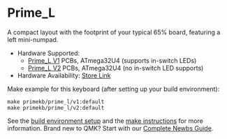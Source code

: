 # Prime_L

A compact layout with the footprint of your typical 65% board, featuring a left mini-numpad.

* Hardware Supported:
  * [Prime_L V1](v1/) PCBs, ATmega32U4 (supports in-switch LEDs)
  * [Prime_L V2](v2/) PCBs, ATmega32U4 (no in-switch LED supports)
* Hardware Availability: [Store Link](https://www.primekb.com)

Make example for this keyboard (after setting up your build environment):

    make primekb/prime_l/v1:default
    make primekb/prime_l/v2:default

See the [build environment setup](https://docs.qmk.fm/#/getting_started_build_tools) and the [make instructions](https://docs.qmk.fm/#/getting_started_make_guide) for more information. Brand new to QMK? Start with our [Complete Newbs Guide](https://docs.qmk.fm/#/newbs).
